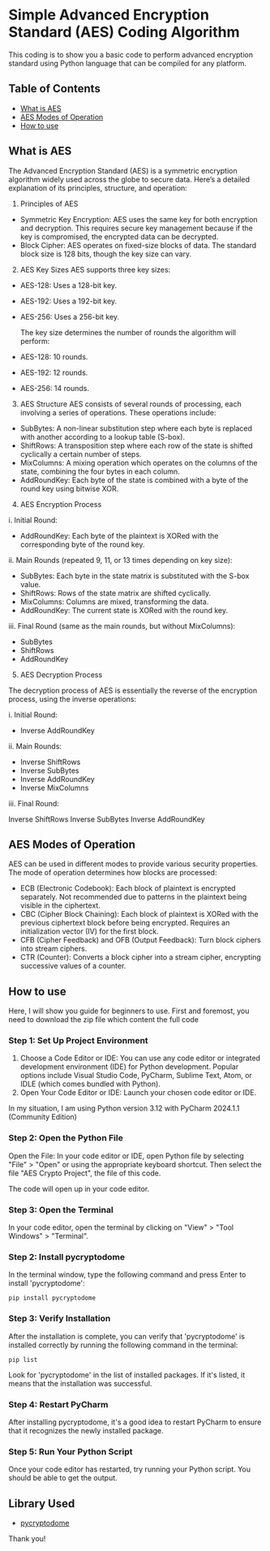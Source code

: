 # Simple Advanced Encryption Standard (AES) Coding Algorithm
This coding is to show you a basic code to perform advanced encryption standard using Python language that can be compiled for any platform.

## Table of Contents
* [What is AES](#what-is-aes)
* [AES Modes of Operation](#aes-modes-of-operation)
* [How to use](#how-to-use)


## What is AES
The Advanced Encryption Standard (AES) is a symmetric encryption algorithm widely used across the globe to secure data. Here’s a detailed explanation of its principles, structure, and operation:

1. Principles of AES
* Symmetric Key Encryption: AES uses the same key for both encryption and decryption. This requires secure key management because if the key is compromised, the encrypted data can be decrypted.
* Block Cipher: AES operates on fixed-size blocks of data. The standard block size is 128 bits, though the key size can vary.

2. AES Key Sizes
AES supports three key sizes:

* AES-128: Uses a 128-bit key.
* AES-192: Uses a 192-bit key.
* AES-256: Uses a 256-bit key.

  The key size determines the number of rounds the algorithm will perform:

* AES-128: 10 rounds.
* AES-192: 12 rounds.
* AES-256: 14 rounds.

3. AES Structure
AES consists of several rounds of processing, each involving a series of operations. These operations include:

* SubBytes: A non-linear substitution step where each byte is replaced with another according to a lookup table (S-box).
* ShiftRows: A transposition step where each row of the state is shifted cyclically a certain number of steps.
* MixColumns: A mixing operation which operates on the columns of the state, combining the four bytes in each column.
* AddRoundKey: Each byte of the state is combined with a byte of the round key using bitwise XOR.

4. AES Encryption Process

  i. Initial Round:

  * AddRoundKey: Each byte of the plaintext is XORed with the corresponding byte of the round key.

  ii. Main Rounds (repeated 9, 11, or 13 times depending on key size):

  * SubBytes: Each byte in the state matrix is substituted with the S-box value.
  * ShiftRows: Rows of the state matrix are shifted cyclically.
  * MixColumns: Columns are mixed, transforming the data.
  * AddRoundKey: The current state is XORed with the round key.

  iii. Final Round (same as the main rounds, but without MixColumns):

  * SubBytes
  * ShiftRows
  * AddRoundKey

5. AES Decryption Process

The decryption process of AES is essentially the reverse of the encryption process, using the inverse operations:

  i. Initial Round:

  * Inverse AddRoundKey

  ii. Main Rounds:

  * Inverse ShiftRows
  * Inverse SubBytes
  * Inverse AddRoundKey
  * Inverse MixColumns

  iii. Final Round:

Inverse ShiftRows
Inverse SubBytes
Inverse AddRoundKey

## AES Modes of Operation
AES can be used in different modes to provide various security properties. The mode of operation determines how blocks are processed:

* ECB (Electronic Codebook): Each block of plaintext is encrypted separately. Not recommended due to patterns in the plaintext being visible in the ciphertext.
* CBC (Cipher Block Chaining): Each block of plaintext is XORed with the previous ciphertext block before being encrypted. Requires an initialization vector (IV) for the first block.
* CFB (Cipher Feedback) and OFB (Output Feedback): Turn block ciphers into stream ciphers.
* CTR (Counter): Converts a block cipher into a stream cipher, encrypting successive values of a counter.

## How to use
Here, I will show you guide for beginners to use. First and foremost, you need to download the zip file which content the full code

### Step 1: Set Up Project Environment
1. Choose a Code Editor or IDE: You can use any code editor or integrated development environment (IDE) for Python development. Popular options include Visual Studio Code, PyCharm, Sublime Text, Atom, or IDLE (which comes bundled with Python).
2. Open Your Code Editor or IDE: Launch your chosen code editor or IDE.

In my situation, I am using Python version 3.12 with PyCharm 2024.1.1 (Community Edition)

### Step 2: Open the Python File
Open the File: In your code editor or IDE, open Python file by selecting "File" > "Open" or using the appropriate keyboard shortcut. Then select the file "AES Crypto Project", the file of this code.

The code will open up in your code editor.

### Step 3: Open the Terminal

In your code editor, open the terminal by clicking on "View" > "Tool Windows" > "Terminal".

### Step 2: Install pycryptodome

In the terminal window, type the following command and press Enter to install 'pycryptodome':

    pip install pycryptodome

### Step 3: Verify Installation

After the installation is complete, you can verify that 'pycryptodome' is installed correctly by running the following command in the terminal:

    pip list

Look for 'pycryptodome' in the list of installed packages. If it's listed, it means that the installation was successful.

### Step 4: Restart PyCharm

After installing pycryptodome, it's a good idea to restart PyCharm to ensure that it recognizes the newly installed package.

### Step 5: Run Your Python Script

Once your code editor has restarted, try running your Python script. You should be able to get the output.

## Library Used

* [pycryptodome](#https://github.com/Legrandin/pycryptodome)

Thank you!
